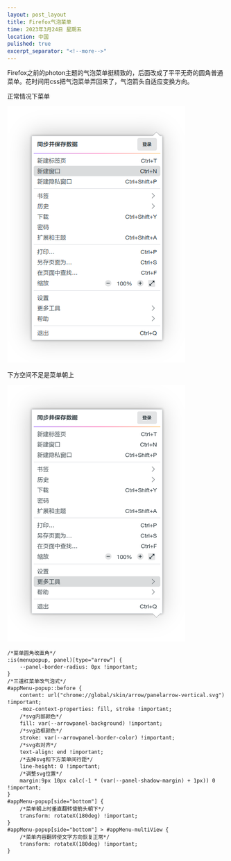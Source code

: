 ```yaml
---
layout: post_layout
title: Firefox气泡菜单
time: 2023年3月24日 星期五
location: 中国
pulished: true
excerpt_separator: "<!--more-->"
---
```

Firefox之前的photon主题的气泡菜单挺精致的，后面改成了平平无奇的圆角普通菜单。花时间用css把气泡菜单弄回来了，气泡箭头自适应变换方向。
<!--more-->

正常情况下菜单

<img src="/assets/img/Appmenu-down.png" width="410px" />

下方空间不足是菜单朝上

<img src="/assets/img/Appmenu-up.png" width="410px" />

```
/*菜单圆角改直角*/
:is(menupopup, panel)[type="arrow"] {
    --panel-border-radius: 0px !important;
}
/*三道杠菜单改气泡式*/
#appMenu-popup::before {
    content: url("chrome://global/skin/arrow/panelarrow-vertical.svg") !important;
    -moz-context-properties: fill, stroke !important;
    /*svg内部颜色*/
    fill: var(--arrowpanel-background) !important;
    /*svg边框颜色*/
    stroke: var(--arrowpanel-border-color) !important;
    /*svg右对齐*/
    text-align: end !important;
    /*去掉svg和下方菜单间行距*/
    line-height: 0 !important;
    /*调整svg位置*/
    margin:9px 10px calc(-1 * (var(--panel-shadow-margin) + 1px)) 0 !important;
}
#appMenu-popup[side="bottom"] {
    /*菜单朝上时垂直翻转使箭头朝下*/
    transform: rotateX(180deg) !important;
}
#appMenu-popup[side="bottom"] > #appMenu-multiView {
    /*菜单内容翻转使文字方向恢复正常*/
    transform: rotateX(180deg) !important;
}

```

